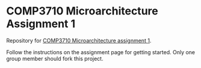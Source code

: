 # COMP3710 Microarchitecture Assignment 1

Repository for [COMP3710 Microarchitecture assignment 1](https://comp.anu.edu.au/courses/comp3710-uarch/assessments/01-cpu/).

Follow the instructions on the assignment page for getting started. Only one group member should fork this project.
